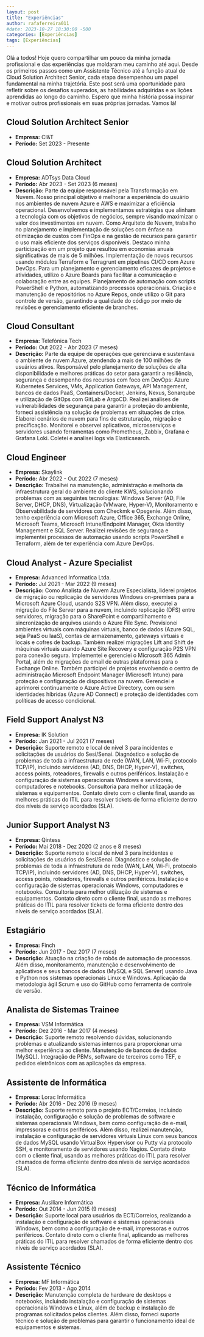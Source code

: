 ```yaml
---
layout: post
title: "Experiências"
author: rafaferreira011
#date: 2023-10-27 18:30:00 -500
categories: [Experiências]
tags: [Experiências]
---
```


Olá a todos! Hoje quero compartilhar um pouco da minha jornada profissional e das experiências que moldaram meu caminho até aqui. Desde os primeiros passos como um Assistente Técnico até a função atual de Cloud Solution Architect Senior, cada etapa desempenhou um papel fundamental na minha trajetória. Este post será uma oportunidade para refletir sobre os desafios superados, as habilidades adquiridas e as lições aprendidas ao longo do caminho. Espero que minha história possa inspirar e motivar outros profissionais em suas próprias jornadas. Vamos lá!


## Cloud Solution Architect Senior
- **Empresa:** CI&T
- **Período:** Set 2023 - Presente


## Cloud Solution Architect
- **Empresa:** ADTsys Data Cloud
- **Período:** Abr 2023 - Set 2023 (6 meses)
- **Descrição:** Parte da equipe responsável pela Transformação em Nuvem. Nosso principal objetivo é melhorar a experiência do usuário nos ambientes de nuvem Azure e AWS e maximizar a eficiência operacional. Desenvolvemos e implementamos estratégias que alinham a tecnologia com os objetivos de negócios, sempre visando maximizar o valor dos investimentos em nuvem. Como Arquiteto de Nuvem, trabalho no planejamento e implementação de soluções com ênfase na otimização de custos com FinOps e na gestão de recursos para garantir o uso mais eficiente dos serviços disponíveis. Destaco minha participação em um projeto que resultou em economias anuais significativas de mais de 5 milhões. Implementação de novos recursos usando módulos Terraform e Terragrunt em pipelines CI/CD com Azure DevOps. Para um planejamento e gerenciamento eficazes de projetos e atividades, utilizo o Azure Boards para facilitar a comunicação e colaboração entre as equipes. Planejamento de automação com scripts PowerShell e Python, automatizando processos operacionais. Criação e manutenção de repositórios no Azure Repos, onde utilizo o Git para controle de versão, garantindo a qualidade do código por meio de revisões e gerenciamento eficiente de branches.

## Cloud Consultant
- **Empresa:** Telefónica Tech
- **Período:** Out 2022 - Abr 2023 (7 meses)
- **Descrição:** Parte da equipe de operações que gerenciava e sustentava o ambiente de nuvem Azure, atendendo a mais de 100 milhões de usuários ativos. Responsável pelo planejamento de soluções de alta disponibilidade e melhores práticas do setor para garantir a resiliência, segurança e desempenho dos recursos com foco em DevOps: Azure Kubernetes Services, VMs, Application Gateways, API Management, bancos de dados PaaS, Containers/Docker, Jenkins, Nexus, Sonarqube e utilização de GitOps com GitLab e ArgoCD. Realizei análises de vulnerabilidades de segurança para garantir a proteção do ambiente, forneci assistência na solução de problemas em situações de crise. Elaborei cenários de nuvem para fins de estruturação, migração e precificação. Monitorei e observei aplicativos, microsserviços e servidores usando ferramentas como Prometheus, Zabbix, Grafana e Grafana Loki. Coletei e analisei logs via Elasticsearch.

## Cloud Engineer
- **Empresa:** Skaylink
- **Período:** Abr 2022 - Out 2022 (7 meses)
- **Descrição:** Trabalhei na manutenção, administração e melhoria da infraestrutura geral do ambiente do cliente KWS, solucionando problemas com as seguintes tecnologias: Windows Server (AD, File Server, DHCP, DNS), Virtualização (VMware, Hyper-V), Monitoramento e Observabilidade de servidores com Checkmk e Opsgenie. Além disso, tenho experiência com Microsoft Azure, Office 365, Exchange Online, Microsoft Teams, Microsoft Intune/Endpoint Manager, Okta Identity Management e SQL Server. Realizei revisões de segurança e implementei processos de automação usando scripts PowerShell e Terraform, além de ter experiência com Azure DevOps.

## Cloud Analyst - Azure Specialist
- **Empresa:** Advanced Informatica Ltda.
- **Período:** Jul 2021 - Mar 2022 (9 meses)
- **Descrição:** Como Analista de Nuvem Azure Especialista, liderei projetos de migração ou replicação de servidores Windows on-premises para a Microsoft Azure Cloud, usando S2S VPN. Além disso, executei a migração do File Server para a nuvem, incluindo replicação (DFS) entre servidores, migração para o SharePoint e compartilhamento e sincronização de arquivos usando o Azure File Sync. Provisionei ambientes virtuais com máquinas virtuais, banco de dados (Azure SQL, seja PaaS ou IaaS), contas de armazenamento, gateways virtuais e locais e cofres de backup. Também realizei migrações Lift and Shift de máquinas virtuais usando Azure Site Recovery e configuração P2S VPN para conexão segura. Implementei e gerenciei o Microsoft 365 Admin Portal, além de migrações de email de outras plataformas para o Exchange Online. Também participei de projetos envolvendo o centro de administração Microsoft Endpoint Manager (Microsoft Intune) para proteção e configuração de dispositivos na nuvem. Gerenciei e aprimorei continuamente o Azure Active Directory, com ou sem identidades híbridas (Azure AD Connect) e proteção de identidades com políticas de acesso condicional.

## Field Support Analyst N3
- **Empresa:** IK Solution
- **Período:** Jan 2021 - Jul 2021 (7 meses)
- **Descrição:** Suporte remoto e local de nível 3 para incidentes e solicitações de usuários do Sesi/Senai. Diagnóstico e solução de problemas de toda a infraestrutura de rede (WAN, LAN, Wi-Fi, protocolo TCP/IP), incluindo servidores (AD, DNS, DHCP, Hyper-V), switches, access points, roteadores, firewalls e outros periféricos. Instalação e configuração de sistemas operacionais Windows e servidores, computadores e notebooks. Consultoria para melhor utilização de sistemas e equipamentos. Contato direto com o cliente final, usando as melhores práticas do ITIL para resolver tickets de forma eficiente dentro dos níveis de serviço acordados (SLA).

## Junior Support Analyst N3
- **Empresa:** Qintess
- **Período:** Mai 2018 - Dez 2020 (2 anos e 8 meses)
- **Descrição:** Suporte remoto e local de nível 3 para incidentes e solicitações de usuários do Sesi/Senai. Diagnóstico e solução de problemas de toda a infraestrutura de rede (WAN, LAN, Wi-Fi, protocolo TCP/IP), incluindo servidores (AD, DNS, DHCP, Hyper-V), switches, access points, roteadores, firewalls e outros periféricos. Instalação e configuração de sistemas operacionais Windows, computadores e notebooks. Consultoria para melhor utilização de sistemas e equipamentos. Contato direto com o cliente final, usando as melhores práticas do ITIL para resolver tickets de forma eficiente dentro dos níveis de serviço acordados (SLA).

## Estagiário
- **Empresa:** Finch
- **Período:** Jun 2017 - Dez 2017 (7 meses)
- **Descrição:** Atuação na criação de robôs de automação de processos. Além disso, monitoramento, manutenção e desenvolvimento de aplicativos e seus bancos de dados (MySQL e SQL Server) usando Java e Python nos sistemas operacionais Linux e Windows. Aplicação da metodologia ágil Scrum e uso do GitHub como ferramenta de controle de versão.

## Analista de Sistemas Trainee
- **Empresa:** VSM Informática
- **Período:** Dez 2016 - Mar 2017 (4 meses)
- **Descrição:** Suporte remoto resolvendo dúvidas, solucionando problemas e atualizando sistemas internos para proporcionar uma melhor experiência ao cliente. Manutenção de bancos de dados (MySQL). Integração de PBMs, software de terceiros como TEF, e pedidos eletrônicos com as aplicações da empresa.

## Assistente de Informática
- **Empresa:** Lorac Informática
- **Período:** Abr 2016 - Dez 2016 (9 meses)
- **Descrição:** Suporte remoto para o projeto ECT/Correios, incluindo instalação, configuração e solução de problemas de software e sistemas operacionais Windows, bem como configuração de e-mail, impressoras e outros periféricos. Além disso, realizei manutenção, instalação e configuração de servidores virtuais Linux com seus bancos de dados MySQL usando VirtualBox Hypervisor ou Putty via protocolo SSH, e monitoramento de servidores usando Nagios. Contato direto com o cliente final, usando as melhores práticas do ITIL para resolver chamados de forma eficiente dentro dos níveis de serviço acordados (SLA).

## Técnico de Informática
- **Empresa:** Ausiliare Informática
- **Período:** Out 2014 - Jun 2015 (9 meses)
- **Descrição:** Suporte local para usuários da ECT/Correios, realizando a instalação e configuração de software e sistemas operacionais Windows, bem como a configuração de e-mail, impressoras e outros periféricos. Contato direto com o cliente final, aplicando as melhores práticas do ITIL para resolver chamados de forma eficiente dentro dos níveis de serviço acordados (SLA).

## Assistente Técnico
- **Empresa:** MF Informática
- **Período:** Fev 2013 - Ago 2014
- **Descrição:** Manutenção completa de hardware de desktops e notebooks, incluindo instalação e configuração de sistemas operacionais Windows e Linux, além de backup e instalação de programas solicitados pelos clientes. Além disso, forneci suporte técnico e solução de problemas para garantir o funcionamento ideal de equipamentos e sistemas.
